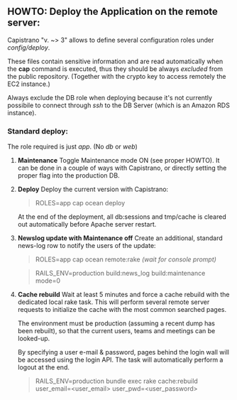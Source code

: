 ## HOWTO: Deploy the Application on the remote server:

Capistrano "v. ~> 3" allows to define several configuration roles under _config/deploy_.

These files contain sensitive information and are read automatically when the **cap**
command is executed, thus they should be always _excluded_ from the public repository.
(Together with the crypto key to access remotely the EC2 instance.)

Always exclude the DB role when deploying because it's not currently possibile to
connect through _ssh_ to the DB Server (which is an Amazon RDS instance).


### Standard deploy:

The role required is just _app_. (No _db_ or _web_)

1) **Maintenance**
   Toggle Maintenance mode ON (see proper HOWTO).
   It can be done in a couple of ways with Capistrano, or directly setting the
   proper flag into the production DB.

2) **Deploy**
   Deploy the current version with Capistrano:
    > ROLES=app cap ocean deploy

   At the end of the deployment, all db:sessions and tmp/cache is cleared out
   automatically before Apache server restart.

3) **Newslog update with Maintenance off**
    Create an additional, standard news-log row to notify the users of the update:
    > ROLES=app cap ocean remote:rake
    _(wait for console prompt)_

    > RAILS_ENV=production build:news_log build:maintenance mode=0

4) **Cache rebuild**
   Wait at least 5 minutes and force a cache rebuild with the dedicated local rake
   task. This will perform several remote server requests to initialize the cache
   with the most common searched pages.

   The environment must be production (assuming a recent dump has been rebuilt),
   so that the current users, teams and meetings can be looked-up.

   By specifying a user e-mail & password, pages behind the login wall will be
   accessed using the login API. The task will automatically perform a logout at
   the end.

   > RAILS_ENV=production bundle exec rake cache:rebuild user_email=<user_email> user_pwd=<user_password>

